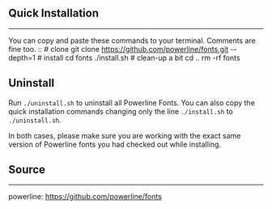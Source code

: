 ## Quick Installation
---------------------

You can copy and paste these commands to your terminal. Comments are fine too.
::
    # clone
    git clone https://github.com/powerline/fonts.git --depth=1
    # install
    cd fonts
    ./install.sh
    # clean-up a bit
    cd ..
    rm -rf fonts

Uninstall
---------
Run ``./uninstall.sh`` to uninstall all Powerline Fonts. You can also copy
the quick installation commands changing only the line ``./install.sh`` to
``./uninstall.sh``.

In both cases, please make sure you are working with the exact same version
of Powerline fonts you had checked out while installing.

## Source
---------

powerline: https://github.com/powerline/fonts